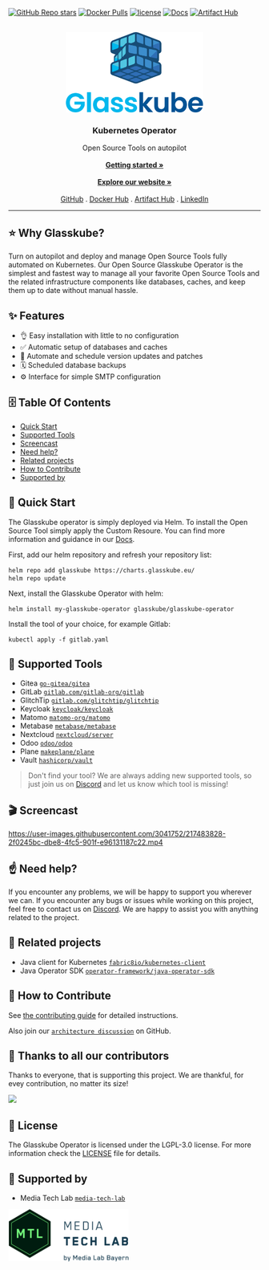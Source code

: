 [![GitHub Repo stars](https://img.shields.io/github/stars/glasskube/operator)](https://github.com/glasskube/operator)
[![Docker Pulls](https://img.shields.io/docker/pulls/glasskube/operator)](https://hub.docker.com/r/glasskube/operator)
[![license](https://img.shields.io/badge/license-LGPL_3.0-blue)](https://opensource.org/license/lgpl-3-0/)
[![Docs](https://img.shields.io/badge/docs-glasskube.eu%2Fdocs-blue)](https://glasskube.eu/docs/)
[![Artifact Hub](https://img.shields.io/endpoint?url=https://artifacthub.io/badge/repository/glasskube)](https://artifacthub.io/packages/helm/glasskube/glasskube-operator)


<br>
<div align="center">
  <a href="https://glasskube.eu/">
    <img src="https://raw.githubusercontent.com/glasskube/.github/main/images/glasskube-logo.png" alt="Glasskube Logo" height="160">
  </a>

<h3 align="center">Kubernetes Operator</h3>

  <p align="center">
    Open Source Tools on autopilot
    <br><br>
    <a href="https://glasskube.eu/docs/getting-started/install"><strong>Getting started »</strong></a>
    <br> <br>
    <a href="https://glasskube.eu/"><strong>Explore our website »</strong></a>
    <br>
    <br>
    <a href="https://github.com/glasskube" target="_blank">GitHub</a>
    .
    <a href="https://hub.docker.com/u/glasskube" target="_blank">Docker Hub</a>
    .
    <a href="https://artifacthub.io/packages/helm/glasskube/glasskube-operator" target="_blank">Artifact Hub</a>
    .
    <a href="https://www.linkedin.com/company/glasskube/" target="_blank">LinkedIn</a>
  </p>
</div>

<hr>

## ⭐️ Why Glasskube?

Turn on autopilot and deploy and manage Open Source Tools fully automated on Kubernetes. Our Open Source Glasskube Operator is the simplest and fastest way to manage all your favorite Open Source Tools and the related infrastructure components like databases, caches, and keep them up to date without manual hassle.

## ✨ Features

- 👌 Easy installation with little to no configuration
- ✅ Automatic setup of databases and caches
- 🔄 Automate and schedule version updates and patches
- 🗓️ Scheduled database backups
- ⚙️ Interface for simple SMTP configuration

## 🗄️ Table Of Contents
- [Quick Start](https://github.com/glasskube/operator#-quick-start)
- [Supported Tools](https://github.com/glasskube/operator#-supported-tools)
- [Screencast](https://github.com/glasskube/operator#-screencast)
- [Need help?](https://github.com/glasskube/operator#-need-help)
- [Related projects](https://github.com/glasskube/operator#-related-projects)
- [How to Contribute](https://github.com/glasskube/operator#-how-to-contribute) 
- [Supported by](https://github.com/glasskube/operator#-supported-by)



## 🚀 Quick Start
The Glasskube operator is simply deployed via Helm. To install the Open Source Tool simply apply the Custom Resoure. You can find more information and guidance in our [Docs](https://glasskube.eu/docs/). 

First, add our helm repository and refresh your repository list: 

```console
helm repo add glasskube https://charts.glasskube.eu/
helm repo update
```

Next, install the Glasskube Operator with helm:

```
helm install my-glasskube-operator glasskube/glasskube-operator
```

Install the tool of your choice, for example Gitlab:

```
kubectl apply -f gitlab.yaml
```


## 🔨 Supported Tools 
- Gitea [`go-gitea/gitea`](https://github.com/go-gitea/gitea)
- GitLab [`gitlab.com/gitlab-org/gitlab`](https://gitlab.com/gitlab-org/gitlab)
- GlitchTip [`gitlab.com/glitchtip/glitchtip`](https://gitlab.com/glitchtip)
- Keycloak [`keycloak/keycloak`](https://github.com/keycloak/keycloak)
- Matomo [`matomo-org/matomo`](https://github.com/matomo-org/matomo)
- Metabase [`metabase/metabase`](https://github.com/metabase/metabase)
- Nextcloud [`nextcloud/server`](https://github.com/nextcloud/server)
- Odoo [`odoo/odoo`](https://github.com/odoo/odoo)
- Plane [`makeplane/plane`](https://github.com/makeplane/plane)
- Vault [`hashicorp/vault`](https://github.com/hashicorp/vault)

> Don't find your tool? We are always adding new supported tools, so just join us on [Discord](https://discord.gg/j9A7epEeg2) and let us know which tool is missing!

## 🎬 Screencast

https://user-images.githubusercontent.com/3041752/217483828-2f0245bc-dbe8-4fc5-901f-e96131187c22.mp4

## ☝️ Need help?
If you encounter any problems, we will be happy to support you wherever we can. If you encounter any bugs or issues while working on this project, feel free to contact us on [Discord](https://discord.gg/j9A7epEeg2). We are happy to assist you with anything related to the project.

## 📎 Related projects

- Java client for Kubernetes [`fabric8io/kubernetes-client`](https://github.com/fabric8io/kubernetes-client)
- Java Operator SDK [`operator-framework/java-operator-sdk`](https://github.com/operator-framework/java-operator-sdk)

## 🤝 How to Contribute

See [the contributing guide](CONTRIBUTING.md) for detailed instructions.

Also join our [`architecture discussion`](https://github.com/glasskube/operator/discussions/4) on GitHub.

## 🤩 Thanks to all our contributors 

Thanks to everyone, that is supporting this project. We are thankful, for evey contribution, no matter its size! 

<a href="https://github.com/glasskube/operator/graphs/contributors">
  <img src="https://contrib.rocks/image?repo=glasskube/operator" />
</a>

## 📘 License 

The Glasskube Operator is licensed under the LGPL-3.0 license. For more information check the [LICENSE](https://github.com/glasskube/operator/blob/main/LICENSE) file for details.

## 🙏 Supported by

- Media Tech Lab [`media-tech-lab`](https://github.com/media-tech-lab)

<a href="https://www.media-lab.de/en/programs/media-tech-lab">
    <img src="https://raw.githubusercontent.com/media-tech-lab/.github/main/assets/mtl-powered-by.png" width="240" title="Media Tech Lab powered by logo">
</a>

